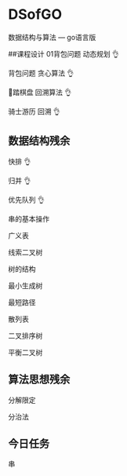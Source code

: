 # DSofGO
数据结构与算法 — go语言版

##课程设计
01背包问题  动态规划    👌
    
背包问题    贪心算法    👌    

🐎踏棋盘    回溯算法    👌

骑士游历    回溯       👌

## 数据结构残余
快排      👌

归并        👌

优先队列            👌

串的基本操作

广义表

线索二叉树

树的结构

最小生成树

最短路径

散列表

二叉排序树

平衡二叉树


## 算法思想残余
分解限定

分治法

## 今日任务

串
